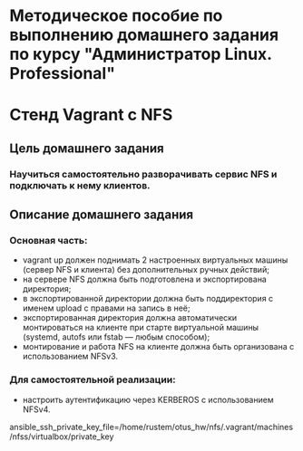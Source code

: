 # Методическое пособие по выполнению домашнего задания по курсу "Администратор Linux. Professional"   
# Стенд Vagrant с NFS  

## Цель домашнего задания  
### Научиться самостоятельно разворачивать сервис NFS и подключать к нему клиентов.  

## Описание домашнего задания  
### Основная часть:  
- vagrant up должен поднимать 2 настроенных виртуальных машины (сервер NFS и клиента) без дополнительных ручных действий;  
- на сервере NFS должна быть подготовлена и экспортирована директория;   
- в экспортированной директории должна быть поддиректория с именем upload с правами на запись в неё;  
- экспортированная директория должна автоматически монтироваться на клиенте при старте виртуальной машины (systemd, autofs или fstab — любым способом);  
- монтирование и работа NFS на клиенте должна быть организована с использованием NFSv3.  
### Для самостоятельной реализации:   
- настроить аутентификацию через KERBEROS с использованием NFSv4.  


ansible_ssh_private_key_file=/home/rustem/otus_hw/nfs/.vagrant/machines/nfss/virtualbox/private_key